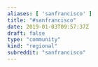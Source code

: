 ```yaml
---
aliases: [ 'sanfrancisco' ]
title: "#sanfrancisco"
date: 2019-01-03T09:57:37Z
draft: false
type: "community"
kind: "regional"
subreddit: "sanfrancisco"
---
```

